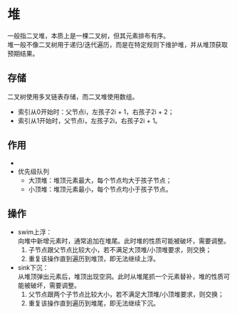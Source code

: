 # 堆

一般指二叉堆，本质上是一棵二叉树，但其元素排布有序。<br>
堆一般不像二叉树用于递归/迭代遍历，而是在特定规则下维护堆，并从堆顶获取预期结果。<br>

## 存储

二叉树使用多叉链表存储，而二叉堆使用数组。<br>

- 索引从0开始时：父节点i，左孩子2i + 1，右孩子2i + 2；<br>
- 索引从1开始时，父节点i，左孩子2i，右孩子2i + 1。<br>

## 作用
- 
- 优先级队列
    - 大顶堆：堆顶元素最大，每个节点均大于孩子节点；<br>
    - 小顶堆：堆顶元素最小，每个节点均小于孩子节点。<br>

## 操作

- swim上浮：<br>
  向堆中新增元素时，通常追加在堆尾。此时堆的性质可能被破坏，需要调整。<br>
    1. 子节点跟父节点比较大小，若不满足大顶堆/小顶堆要求，则交换；<br>
    2. 重复该操作直到遍历到堆顶，即无法继续上浮。<br>
- sink下沉：<br>
  从堆顶弹出元素后，堆顶出现空洞。此时从堆尾抓一个元素替补，堆的性质可能被破坏，需要调整。<br>
    1. 父节点跟两个子节点比较大小，若不满足大顶堆/小顶堆要求，则交换；<br>
    2. 重复该操作直到遍历到堆尾，即无法继续下沉。<br>
